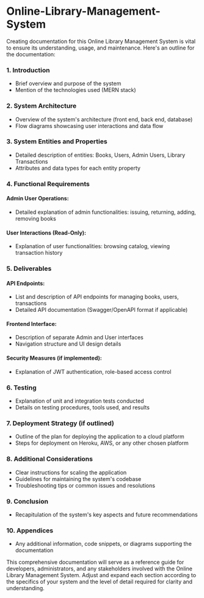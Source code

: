 # Online-Library-Management-System
Creating documentation for this Online Library Management System is vital to ensure its understanding, usage, and maintenance. Here's an outline for the documentation:

### 1. Introduction
- Brief overview and purpose of the system
- Mention of the technologies used (MERN stack)

### 2. System Architecture
- Overview of the system's architecture (front end, back end, database)
- Flow diagrams showcasing user interactions and data flow

### 3. System Entities and Properties
- Detailed description of entities: Books, Users, Admin Users, Library Transactions
- Attributes and data types for each entity property

### 4. Functional Requirements
#### Admin User Operations:
- Detailed explanation of admin functionalities: issuing, returning, adding, removing books
#### User Interactions (Read-Only):
- Explanation of user functionalities: browsing catalog, viewing transaction history

### 5. Deliverables
#### API Endpoints:
- List and description of API endpoints for managing books, users, transactions
- Detailed API documentation (Swagger/OpenAPI format if applicable)
#### Frontend Interface:
- Description of separate Admin and User interfaces
- Navigation structure and UI design details
#### Security Measures (if implemented):
- Explanation of JWT authentication, role-based access control

### 6. Testing
- Explanation of unit and integration tests conducted
- Details on testing procedures, tools used, and results

### 7. Deployment Strategy (if outlined)
- Outline of the plan for deploying the application to a cloud platform
- Steps for deployment on Heroku, AWS, or any other chosen platform

### 8. Additional Considerations
- Clear instructions for scaling the application
- Guidelines for maintaining the system's codebase
- Troubleshooting tips or common issues and resolutions

### 9. Conclusion
- Recapitulation of the system's key aspects and future recommendations

### 10. Appendices
- Any additional information, code snippets, or diagrams supporting the documentation

This comprehensive documentation will serve as a reference guide for developers, administrators, and any stakeholders involved with the Online Library Management System. Adjust and expand each section according to the specifics of your system and the level of detail required for clarity and understanding.
